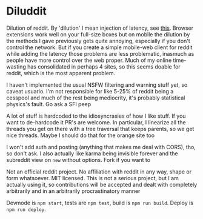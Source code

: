 # Diluddit

Dilution of reddit. By 'dilution' I mean injection of latency, see [this](https://howonlee.github.io/2020/02/12/I-20Add-2020-20Seconds-20of-20Latency-20to-20Every-20Website-20I-20Visit.html). Browser extensions work well on your full-size boxes but on mobile the dilution by the methods I gave previously gets quite annoying, especially if you don't control the network. But if you create a simple mobile-web client for reddit while adding the latency those problems are less problematic, inasmuch as people have more control over the web proper. Much of my online time-wasting has consolidated in perhaps 4 sites, so this seems doable for reddit, which is the most apparent problem.

I haven't implemented the usual NSFW filtering and warning stuff yet, so caveat usuario. I'm not responsible for like 5-25% of reddit being a cesspool and much of the rest being mediocrity, it's probably statistical physics's fault. Go ask a SFI peep

A lot of stuff is hardcoded to the idiosyncrasies of how I like stuff. If you want to de-hardcode it PR's are welcome. In particular, I linearize all the threads you get on there with a tree traversal that keeps parents, so we get nice threads. Maybe I should do that for the orange site too

I won't add auth and posting (anything that makes me deal with CORS), tho, so don't ask. I also actually like karma being invisible forever and the subreddit view on `new` without options. Fork if you want to

Not an official reddit project. No affiliation with reddit in any way, shape or form whatsoever. MIT licensed. This is not a serious project, but I am actually using it, so contributions will be accepted and dealt with completely arbitrarily and in an arbitrarily procrastinatory manner

Devmode is `npm start`, tests are `npm test`, build is `npm run build`. Deploy is `npm run deploy`.

